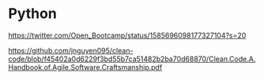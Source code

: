 # Python

https://twitter.com/Open_Bootcamp/status/1585696098177327104?s=20

https://github.com/jnguyen095/clean-code/blob/f45402a0d6229f3bd55b7ca51482b2ba70d68870/Clean.Code.A.Handbook.of.Agile.Software.Craftsmanship.pdf
